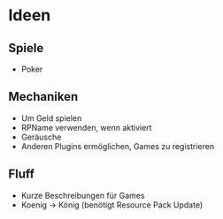 # Ideen
## Spiele
* Poker
## Mechaniken
* Um Geld spielen
* RPName verwenden, wenn aktiviert
* Geräusche
* Anderen Plugins ermöglichen, Games zu registrieren
## Fluff
* Kurze Beschreibungen für Games
* Koenig -> König (benötigt Resource Pack Update)